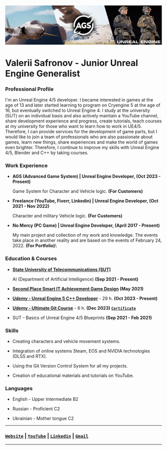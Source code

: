 ![Header](https://github.com/Nestealiketea/Nestealiketea/blob/master/Images/Header.png)

# Valerii Safronov - Junior Unreal Engine Generalist

### Professional Profile
I'm an Unreal Engine 4/5 developer. I became interested in games at the age of 13 and later started learning to program on Cryengine 5 at the age of 16, but eventually switched to Unreal Engine 4. I study at the university (SUT) on an individual basis and also actively maintain a YouTube channel, share development experience and progress, create tutorials, teach courses at my university for those who want to learn how to work in UE4/5. Therefore, I can provide services for the development of game parts, but I would like to join a team of professionals who are also passionate about games, learn new things, share experiences and make the world of games even brighter. Therefore, I continue to improve my skills with Unreal Engine 4/5, Blender and C++ by taking courses.

### Work Experience
- **AGS (Advanced Game System) | Unreal Engine Developer, (Oct 2023 - Present)**
  
  Game System for Character and Vehicle logic. **(For Customers)**
  
- **Freelance (YouTube, Fiverr, Linkedin) | Unreal Engine Developer, (Oct 2021 - Nov 2022)**

  Character and military Vehicle logic. **(For Customers)**
  
- **No Mercy (PC Game) | Unreal Engine Developer, (April 2017 - Present)**

  My main project and collection of my work and knowledge. The events take place in another reality and are based on the events of February 24, 2022. **(For Portfolio)**\
  
### Education & Courses

- **[State University of Telecommunications (SUT)](https://duikt.edu.ua/ua/427-zagalna-informaciya-kafedra-shtuchnogo-intelektu)**

  AI (Department of Artificial Intelligence) **(Sep 2021 - Present)**

- **[Second Place Smart IT Achievement Game Design](https://drive.google.com/file/d/1iQoJqtUR4nFxLbIROItOF_SEp0JfIM56/view?usp=sharing) (May 2021)**

- **[Udemy - Unreal Engine 5 C++ Developer](https://www.udemy.com/share/101Weu3@L55Z5nPR3hYJSner3wlq1pDUO6vjWWnsOc_hhxjwNkPb9SvcLGoRtxs3MFhovTpISw==/)** - 29 h. **(Oct 2023 - Present)** 

- **[Udemy - Ultimate Git Course](https://www.udemy.com/certificate/UC-e96f1ef0-115f-44b8-9255-c9a3b431e28d/)** - 6 h. **(Dec 2023) [`Certificate`](https://drive.google.com/file/d/1ONZyWZeVAHUbFx5eyW2RVqncBPIg62CZ/view?usp=sharing)**

- SUT - Basics of Unreal Engine 4/5 Blueprints **(Sep 2021 - Feb 2021)** 


### Skills

- Creating characters and vehicle movement systems.

- Integration of online systems Steam, EOS and NVIDIA technologies (DLSS and RTX).

- Using the Git Version Control System for all my projects.

- Creation of educational materials and tutorials on YouTube.

### Languages

- English - Upper Intermediate B2

- Russian - Proficient C2

- Ukrainian - Mother tongue C2


___

### [`Website`](https://www.nesteagames.com/home) | [`YouTube`](http://www.youtube.com/@nest_game) | [`Linkedin`](https://www.linkedin.com/in/valeriisafronov) | [`Gmail`​](nestgamehelp@gmail.com)

___
